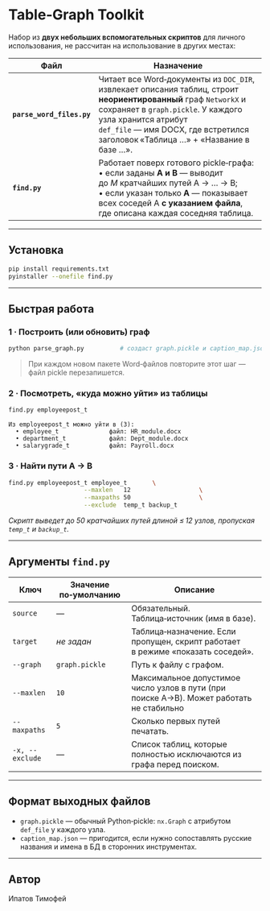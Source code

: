 # Table‑Graph Toolkit

Набор из **двух небольших вспомогательных скриптов** для личного использования, не рассчитан на использование в других местах:

| Файл                      | Назначение |
|---------------------------|------------|
| **`parse_word_files.py`** | Читает все Word‑документы из `DOC_DIR`, извлекает описания таблиц, строит **неориентированный** граф `NetworkX` и сохраняет в `graph.pickle`. У каждого узла хранится атрибут `def_file` — имя DOCX, где встретился заголовок «Таблица …» + «Название в базе …». |
| **`find.py`**             | Работает поверх готового pickle‑графа: <br>• если заданы **A и B** — выводит до *М* кратчайших путей A → … → B; <br>• если указан только **A** — показывает всех соседей A **с указанием файла**, где описана каждая соседняя таблица. |

---

## Установка

```bash
pip install requirements.txt
pyinstaller --onefile find.py
```

---

## Быстрая работа

### 1 · Построить (или обновить) граф

```bash
python parse_graph.py          # создаст graph.pickle и caption_map.json
```

> При каждом новом пакете Word‑файлов повторите этот шаг — файл pickle перезапишется.

### 2 · Посмотреть, «куда можно уйти» из таблицы

```bash
find.py employeepost_t
```

```
Из employeepost_t можно уйти в (3):
  • employee_t              файл: HR_module.docx
  • department_t            файл: Dept_module.docx
  • salarygrade_t           файл: Payroll.docx
```

### 3 · Найти пути A → B

```bash
find.py employeepost_t employee_t       \
                     --maxlen   12                   \
                     --maxpaths 50                   \
                     --exclude  temp_t backup_t
```

*Скрипт выведет до 50 кратчайших путей длиной ≤ 12 узлов, пропуская
`temp_t` и `backup_t`.*

---

## Аргументы `find.py`

| Ключ | Значение по‑умолчанию | Описание                                                                                 |
|------|-----------------------|------------------------------------------------------------------------------------------|
| `source` | —                     | Обязательный. Таблица‑источник (имя в базе).                                             |
| `target` | *не задан*            | Таблица‑назначение. Если пропущен, скрипт работает в режиме «показать соседей».          |
| `--graph` | `graph.pickle`        | Путь к файлу с графом.                                                                   |
| `--maxlen` | `10`                  | Максимальное допустимое число узлов в пути (при поиске A→B). Может работать не стабильно |
| `--maxpaths` | `5`                   | Сколько первых путей печатать.                                                           |
| `-x, --exclude` | —                     | Список таблиц, которые полностью исключаются из графа перед поиском.                     |

---

## Формат выходных файлов
* `graph.pickle` — обычный Python‑pickle: `nx.Graph` c атрибутом
  `def_file` у каждого узла.
* `caption_map.json` — пригодится, если нужно сопоставлять русские
  названия и имена в БД в сторонних инструментах.

---

## Автор
Ипатов Тимофей
